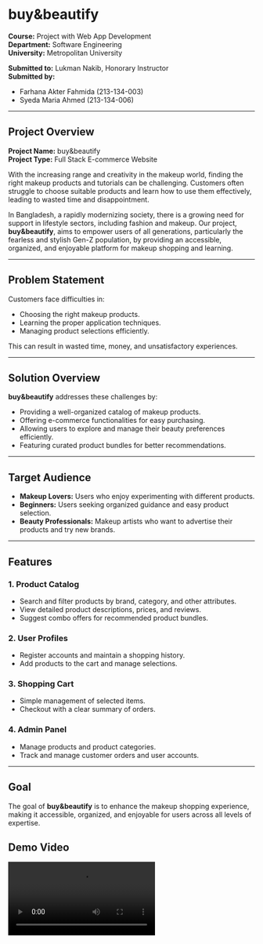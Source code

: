 # buy&beautify

**Course:** Project with Web App Development  
**Department:** Software Engineering  
**University:** Metropolitan University  

**Submitted to:** Lukman Nakib, Honorary Instructor  
**Submitted by:**  
- Farhana Akter Fahmida (213-134-003)  
- Syeda Maria Ahmed (213-134-006)  

---

## Project Overview

**Project Name:** buy&beautify  
**Project Type:** Full Stack E-commerce Website  

With the increasing range and creativity in the makeup world, finding the right makeup products and tutorials can be challenging. Customers often struggle to choose suitable products and learn how to use them effectively, leading to wasted time and disappointment.  

In Bangladesh, a rapidly modernizing society, there is a growing need for support in lifestyle sectors, including fashion and makeup. Our project, **buy&beautify**, aims to empower users of all generations, particularly the fearless and stylish Gen-Z population, by providing an accessible, organized, and enjoyable platform for makeup shopping and learning.  

---

## Problem Statement

Customers face difficulties in:  
- Choosing the right makeup products.  
- Learning the proper application techniques.  
- Managing product selections efficiently.  

This can result in wasted time, money, and unsatisfactory experiences.  

---

## Solution Overview

**buy&beautify** addresses these challenges by:  
- Providing a well-organized catalog of makeup products.  
- Offering e-commerce functionalities for easy purchasing.  
- Allowing users to explore and manage their beauty preferences efficiently.  
- Featuring curated product bundles for better recommendations.  

---

## Target Audience

- **Makeup Lovers:** Users who enjoy experimenting with different products.  
- **Beginners:** Users seeking organized guidance and easy product selection.  
- **Beauty Professionals:** Makeup artists who want to advertise their products and try new brands.  

---

## Features

### 1. Product Catalog
- Search and filter products by brand, category, and other attributes.  
- View detailed product descriptions, prices, and reviews.  
- Suggest combo offers for recommended product bundles.  

### 2. User Profiles
- Register accounts and maintain a shopping history.  
- Add products to the cart and manage selections.  

### 3. Shopping Cart
- Simple management of selected items.  
- Checkout with a clear summary of orders.  

### 4. Admin Panel
- Manage products and product categories.  
- Track and manage customer orders and user accounts.  

---

## Goal

The goal of **buy&beautify** is to enhance the makeup shopping experience, making it accessible, organized, and enjoyable for users across all levels of expertise.  

## Demo Video

![Video](https://github.com/smariaa/buyandbeautify/blob/main/ScreenRecording.mp4)



